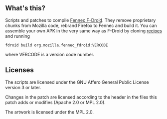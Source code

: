 What's this?
------------

Scripts and patches to compile [Fennec F-Droid](https://f-droid.org/packages/org.mozilla.fennec_fdroid/). They remove proprietary chunks from Mozilla code, rebrand Firefox to Fennec and build it. You can assemble your own APK in the very same way as F-Droid by cloning [recipes](https://gitlab.com/fdroid/fdroiddata) and running

    fdroid build org.mozilla.fennec_fdroid:VERCODE

where VERCODE is a version code number.

Licenses
--------

The scripts are licensed under the GNU Affero General Public License version 3 or later.

Changes in the patch are licensed according to the header in the files this patch adds or modifies (Apache 2.0 or MPL 2.0).

The artwork is licensed under the MPL 2.0.

